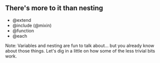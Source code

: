 ## There's more to it than nesting

- @extend
- @include (@mixin)
- @function
- @each

Note:
Variables and nesting are fun to talk about... but you already know
about those things. Let's dig in a little on how some of the less
trivial bits work.
